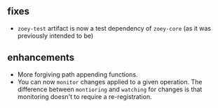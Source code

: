 ## fixes

* `zoey-test` artifact is now a test dependency of `zoey-core` (as it was previously intended to be)

## enhancements

* More forgiving path appending functions.
* You can now `monitor` changes applied to a given operation. The difference between `montioring` and `watching` for changes
is that monitoring doesn't to require a re-registration. 




